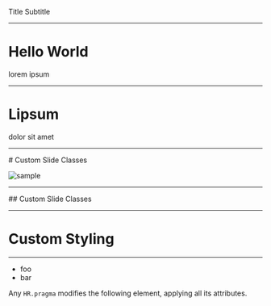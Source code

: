 Title
Subtitle


----
# Hello World

lorem ipsum


----
# Lipsum

dolor sit amet


<hr class="slide cover">
# Custom Slide Classes

![sample](img/sample.png)


<hr class="slide shout">
## Custom Slide Classes


----
# Custom Styling

<hr class=pragma style="color: red;">

* foo
* bar

Any `HR.pragma` modifies the following element, applying all its attributes.
